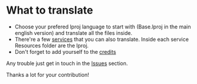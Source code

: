 # What to translate

- Choose your prefered lproj language to start with (Base.lproj in the main english version) and translate all the files inside.
- There're a few [services](../Services/) that you can also translate. Inside each service Resources folder are the lproj.
- Don't forget to add yourself to the [credits](Common/Translators.html)

Any trouble just get in touch in the [Issues](https://github.com/aonez/Keka/issues) section.

Thanks a lot for your contribution!
